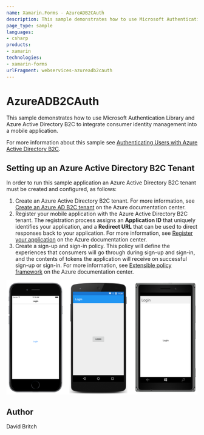 ```yaml
---
name: Xamarin.Forms - AzureADB2CAuth
description: This sample demonstrates how to use Microsoft Authentication Library and Azure Active Directory B2C to integrate consumer identity management into...
page_type: sample
languages:
- csharp
products:
- xamarin
technologies:
- xamarin-forms
urlFragment: webservices-azureadb2cauth
---
```

# AzureADB2CAuth

This sample demonstrates how to use Microsoft Authentication Library and Azure Active Directory B2C to integrate consumer identity management into a mobile application.

For more information about this sample see [Authenticating Users with Azure Active Directory B2C](http://developer.xamarin.com/guides/xamarin-forms/web-services/authentication/azure-ad-b2c/).

## Setting up an Azure Active Directory B2C Tenant

In order to run this sample application an Azure Active Directory B2C tenant must be created and configured, as follows:

1. Create an Azure Active Directory B2C tenant. For more information, see [Create an Azure AD B2C tenant](https://azure.microsoft.com/en-us/documentation/articles/active-directory-b2c-get-started/) on the Azure documentation center.
1. Register your mobile application with the Azure Active Directory B2C tenant. The registration process assigns an **Application ID** that uniquely identifies your application, and a **Redirect URL** that can be used to direct responses back to your application. For more information, see [Register your application](https://azure.microsoft.com/en-us/documentation/articles/active-directory-b2c-app-registration/) on the Azure documentation center.
1. Create a sign-up and sign-in policy. This policy will define the experiences that consumers will go through during sign-up and sign-in, and the contents of tokens the application will receive on successful sign-up or sign-in. For more information, see [Extensible policy framework](https://azure.microsoft.com/en-us/documentation/articles/active-directory-b2c-reference-policies/#how-to-create-a-sign-up-policy) on the Azure documentation center.


![AzureADB2CAuth application screenshot](Screenshots/01All.png "AzureADB2CAuth application screenshot")

## Author

David Britch
